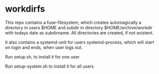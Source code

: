 # workdirfs

This repo contains a fuse-filesystem, which creates automagically a directory in users $HOME 
and subdir in directory $HOME/archive/workdir with todays date as subdirname. 
All directories are created, if not existent.

It also contains a systemd-unit for users systemd-process, which will start on login and ends, when user logs out.

Run setup.sh, to install it for one user.

Run setup-system.sh to install it for all users
